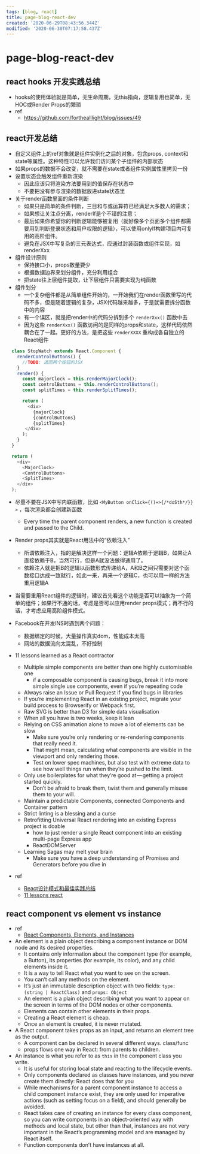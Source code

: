 ```yaml
---
tags: [blog, react]
title: page-blog-react-dev
created: '2020-06-29T08:43:56.344Z'
modified: '2020-06-30T07:17:58.437Z'
---
```


# page-blog-react-dev

## react hooks 开发实践总结

- hooks的使用体验就是简单，无生命周期，无this指向，逻辑复用也简单，无HOC或Render Props的繁琐
- ref
  - https://github.com/forthealllight/blog/issues/49

## react开发总结

- 自定义组件上的ref对象就是组件实例化之后的对象，包含props, context和state等属性。这种特性可以允许我们访问某个子组件的内部状态
- 如果props的数据不会改变，就不需要在state或者组件实例属性里拷贝一份
- 设置状态会触发组件重新渲染
  - 因此应该只将渲染方法要用到的值保存在状态中
  - 不要把没有参与渲染的数据放进state状态里
- 关于render函数里面的条件判断
  - 如果只是简单的条件判断，三目和与或运算符已经满足大多数人的需求；
  - 如果想让关注点分离，renderIf是个不错的注意；
  - 最后如果你希望你的判断逻辑能够被复用（就好像多个页面多个组件都需要用到判断登录状态和用户权限的逻辑），可以使用onlyIf构建项目内可复用的高阶组件。
  - 避免在JSX中写复杂的三元表达式，应通过封装函数或组件实现，如renderXxx
- 组件设计原则
  - 保持接口小，props数量要少
  - 根据数据边界来划分组件，充分利用组合
  - 把state往上层组件提取，让下层组件只需要实现为纯函数
- 组件划分
  - 一个复杂组件都是从简单组件开始的，一开始我们在render函数里写的代码不多，但是随着逻辑的复杂，JSX代码越来越多，于是就需要拆分函数中的内容
  - 有一个误区，就是把render中的代码分拆到多个 `renderXxx()` 函数中去
  - 因为这些 `renderXxx()` 函数访问的是同样的props和state，这样代码依然耦合在了一起。更好的方法，是把这些 `renderXXXX` 重构成各自独立的React组件

``` js
  class StopWatch extends React.Component {
    renderControlButtons() {
      //TODO: 返回两个按钮的JSX
    }
    render() {
      const majorClock = this.renderMajorClock();
      const controlButtons = this.renderControlButtons();
      const splitTimes = this.renderSplitTimes();

      return (
        <div>
          {majorClock}
          {controlButtons}
          {splitTimes}
       </div>
      );
    }
  }

  return (
    <div>
      <MajorClock>
      <ControlButtons>
      <SplitTimes>
    </div>
  );
```

- 尽量不要在JSX中写内联函数，比如 `<MyButton onClick={()=>{/*doSth*/}} >` ，每次渲染都会创建新函数
  - Every time the parent component renders, a new function is created and passed to the Child.
- Render props其实就是React用法中的“依赖注入”
  - 所谓依赖注入，指的是解决这样一个问题：逻辑A依赖于逻辑B，如果让A直接依赖于B，当然可行，但是A就没法做得通用了。
  - 依赖注入就是把B的逻辑以函数形式传递给A，A和B之间只需要对这个函数接口达成一致就行，如此一来，再来一个逻辑C，也可以用一样的方法重用逻辑A
- 当需要重用React组件的逻辑时，建议首先看这个功能是否可以抽象为一个简单的组件；如果行不通的话，考虑是否可以应用render props模式；再不行的话，才考虑应用高阶组件模式。
- Facebook在开发INS时遇到两个问题：
  - 数据绑定的时候，大量操作真实dom，性能成本太高
  - 网站的数据流向太混乱，不好控制

- 11 lessons learned as a React contractor
  - Multiple simple components are better than one highly customisable one
    - if a composable component is causing bugs, break it into more simple single use components, even if you’re repeating code
  - Always raise an Issue or Pull Request if you find bugs in libraries
  - If you’re implementing React in an existing project, migrate your build process to Browserify or Webpack first.
  - Raw SVG is better than D3 for simple data visualisation
  - When all you have is two weeks, keep it lean
  - Relying on CSS animation alone to move a lot of elements can be slow
    - Make sure you’re only rendering or re-rendering components that really need it.
    - That might mean, calculating what components are visible in the viewport and only rendering those.
    - Test on lower spec machines, but also test with extreme data to see how well things run when they’re pushed to the limit.
  - Only use boilerplates for what they’re good at — getting a project started quickly. 
    - Don’t be afraid to break them, twist them and generally misuse them to your will.
  - Maintain a predictable Components, connected Components and Container pattern
  - Strict linting is a blessing and a curse
  - Retrofitting Universal React rendering into an existing Express project is doable
    - how to just render a single React component into an existing multi-page Express app
    - ReactDOMServer
  - Learning Sagas may melt your brain
    - Make sure you have a deep understanding of Promises and Generators before you dive in

- ref
  - [React设计模式和最佳实践总结]([hlinkttps://](https://blog.poetries.top/2019/08/10/react-good-practice/))
  - [11 lessons react](https://hackernoon.com/11-lessons-learned-as-a-react-contractor-f515cd0491cf)

## react component vs element vs instance

- ref
  - [React Components, Elements, and Instances](https://reactjs.org/blog/2015/12/18/react-components-elements-and-instances.html)
- An element is a plain object describing a component instance or DOM node and its desired properties. 
  - It contains only information about the component type (for example, a Button), its properties (for example, its color), and any child elements inside it.
  - It is a way to tell React what you want to see on the screen. 
  - You can’t call any methods on the element.
  - It’s just an immutable description object with two fields: `type: (string | ReactClass)` and `props: Object`
  - An element is a plain object describing what you want to appear on the screen in terms of the DOM nodes or other components.
  - Elements can contain other elements in their props. 
  - Creating a React element is cheap. 
  - Once an element is created, it is never mutated.
- A React component takes props as an input, and returns an element tree as the output.
  - A component can be declared in several different ways. class/func
  - props flows one way in React: from parents to children.
- An instance is what you refer to as `this` in the component class you write. 
  - It is useful for storing local state and reacting to the lifecycle events.
  - Only components declared as classes have instances, and you never create them directly: React does that for you
  - While mechanisms for a parent component instance to access a child component instance exist, they are only used for imperative actions (such as setting focus on a field), and should generally be avoided.
  - React takes care of creating an instance for every class component, so you can write components in an object-oriented way with methods and local state, but other than that, instances are not very important in the React’s programming model and are managed by React itself.
  - Function components don’t have instances at all.
